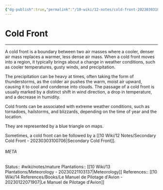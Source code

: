 ```yaml
---
{"dg-publish":true,"permalink":"/10-wiki/12-notes/cold-front-20230303100453/"}
---
```


# Cold Front
---
A cold front is a boundary between two air masses where a cooler, denser air mass replaces a warmer, less dense air mass. When a cold front moves into a region, it typically brings about a change in weather conditions, such as cooler temperatures, gusty winds, and precipitation. 

The precipitation can be heavy at times, often taking the form of thunderstorms, as the colder air pushes the warm, moist air upward, causing it to cool and condense into clouds. The passage of a cold front is usually marked by a distinct shift in wind direction, a drop in temperature, and a decrease in humidity.

Cold fronts can be associated with extreme weather conditions, such as tornadoes, hailstorms, and blizzards, depending on the time of year and the location.

They are represented by a blue triangle on maps.

Sometimes, a cold front can be followed by a [[10 Wiki/12 Notes/Secondary Cold Front - 20230303100706\|Secondary Cold Front]].


###### META
Status:: #wiki/notes/mature 
Plantations:: [[10 Wiki/13 Plantations/Meteorology - 20230221103137\|Meteorology]]
References:: [[10 Wiki/14 References/Books/Le Manuel de Pilotage d'Avion - 20230122071907\|Le Manuel de Pilotage d'Avion]]
